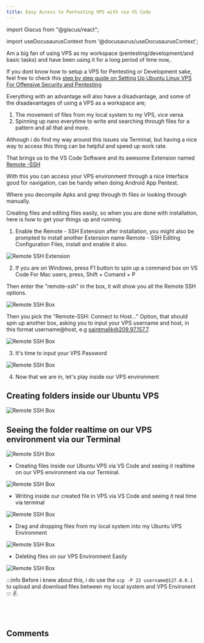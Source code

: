 ```yaml
---
title: Easy Access to Pentesting VPS with via VS Code
---
```

import Giscus from "@giscus/react";

import useDocusaurusContext from '@docusaurus/useDocusaurusContext';

Am a big fan of using VPS as my workspace (pentesting/development/and basic tasks) and have been using it for a long period of time now,.

If you dont know how to setup a VPS for Pentesting or Development sake, feel free to check this <a href="https://blog.saintmalik.me/linux-vps-for-offensive-security-pentesting/" target="_blank">step by step guide on Setting Up Ubuntu Linux VPS For Offensive Security and Pentesting</a>

Everything with an advantage will also have a disadvantage, and some of the disadavantages of using a VPS as a workspace are;

1. The movement of files from my local system to my VPS, vice versa
2. Spinning up nano everytime to write and searching through files for a pattern and all that and more.

Although i do find my way around this issues via Terminal, but having a nice way to access this thing can be helpful and speed up work rate.

That brings us to the VS Code Software and its awesome Extension named <a href="https://marketplace.visualstudio.com/items?itemName=ms-vscode-remote.remote-ssh"> Remote -SSH  </a>

With this you can access your VPS environment through a nice Interface good for navigation, can be handy when doing Android App Pentest.

Where you decompile Apks and grep through th files or looking through manually.

Creating files and editing files easily, so when you are done with installation, here is how to get your things up and running.


1. Enable the Remote - SSH Extension after installation, you might also be prompted to install another Extension name Remote - SSH Editing Configuration Files, install and enable it also.

<picture>
  <source type="image/webp" srcset={`${useDocusaurusContext().siteConfig.customFields.imgurl}/bgimg/remote-ssh.webp`} alt="Remote SSH Extensiont"/>
  <source type="image/jpeg" srcset={`${useDocusaurusContext().siteConfig.customFields.imgurl}/bgimg/remote-ssh.jpg`} alt="Remote SSH Extension"/>
  <img src={`${useDocusaurusContext().siteConfig.customFields.imgurl}/bgimg/remote-ssh.jpg`} alt="Remote SSH Extension"/>
</picture>

2. If you are on Windows, press F1 button to spin up a command box on VS Code For Mac users, press, Shift + Comand + P

Then  enter the "remote-ssh" in the box, it will show you all the Remote SSH options.

<picture>
  <source type="image/webp" srcset={`${useDocusaurusContext().siteConfig.customFields.imgurl}/bgimg/remote-ssh-box-vscode.webp`} alt="Remote SSH Box"/>
  <source type="image/jpeg" srcset={`${useDocusaurusContext().siteConfig.customFields.imgurl}/bgimg/remote-ssh-box-vscode.jpg`} alt="Remote SSH Box"/>
  <img src={`${useDocusaurusContext().siteConfig.customFields.imgurl}/bgimg/remote-ssh-box-vscode.jpg`} alt="Remote SSH Box"/>
</picture>

Then you pick the "Remote-SSH: Connect to Host..." Option, that should spin up another box, asking you to input your VPS username and host, in this format username@host, e.g saintmalik@209.97.157.7.

<picture>
  <source type="image/webp" srcset={`${useDocusaurusContext().siteConfig.customFields.imgurl}/bgimg/enter-username-host.webp`} alt="Remote SSH Box"/>
  <source type="image/jpeg" srcset={`${useDocusaurusContext().siteConfig.customFields.imgurl}/bgimg/enter-username-host.jpg`} alt="Remote SSH Box"/>
  <img src={`${useDocusaurusContext().siteConfig.customFields.imgurl}/bgimg/enter-username-host.jpg`} alt="Remote SSH Box"/>
</picture>

3. It's time to input your VPS Password

<picture>
  <source type="image/webp" srcset={`${useDocusaurusContext().siteConfig.customFields.imgurl}/bgimg/enter-your-password.webp`} alt="Remote SSH Box"/>
  <source type="image/jpeg" srcset={`${useDocusaurusContext().siteConfig.customFields.imgurl}/bgimg/enter-your-password.jpg`} alt="Remote SSH Box"/>
  <img src={`${useDocusaurusContext().siteConfig.customFields.imgurl}/bgimg/enter-your-password.jpg`} alt="Remote SSH Box"/>
</picture>

4. Now that we are in, let's play inside our VPS environment

## Creating folders inside our Ubuntu VPS

<picture>
  <source type="image/webp" srcset={`${useDocusaurusContext().siteConfig.customFields.imgurl}/bgimg/create-folder-remote-vps.webp`} alt="Remote SSH Box"/>
  <source type="image/jpeg" srcset={`${useDocusaurusContext().siteConfig.customFields.imgurl}/bgimg/create-folder-remote-vps.jpg`} alt="Remote SSH Box"/>
  <img src={`${useDocusaurusContext().siteConfig.customFields.imgurl}/bgimg/create-folder-remote-vps.jpg`} alt="Remote SSH Box"/>
</picture>

## Seeing the folder realtime on our VPS environment via our Terminal

<picture>
  <source type="image/webp" srcset={`${useDocusaurusContext().siteConfig.customFields.imgurl}/bgimg/create-folder-terminal-vps.webp`} alt="Remote SSH Box"/>
  <source type="image/jpeg" srcset={`${useDocusaurusContext().siteConfig.customFields.imgurl}/bgimg/create-folder-terminal-vps.jpg`} alt="Remote SSH Box"/>
  <img src={`${useDocusaurusContext().siteConfig.customFields.imgurl}/bgimg/create-folder-terminal-vps.jpg`} alt="Remote SSH Box"/>
</picture>


- Creating files inside our Ubuntu VPS via VS Code and seeing it realtime on our VPS environment via our Terminal.

<picture>
  <source type="image/webp" srcset={`${useDocusaurusContext().siteConfig.customFields.imgurl}/bgimg/vps-check-terminal-file..webp`} alt="Remote SSH Box"/>
  <source type="image/jpeg" srcset={`${useDocusaurusContext().siteConfig.customFields.imgurl}/bgimg/vps-check-terminal-file..jpg`} alt="Remote SSH Box"/>
  <img src={`${useDocusaurusContext().siteConfig.customFields.imgurl}/bgimg/vps-check-terminal-file..jpg`} alt="Remote SSH Box"/>
</picture>

- Writing inside our created file in VPS via VS Code and seeing it real time via terminal

<picture>
  <source type="image/webp" srcset={`${useDocusaurusContext().siteConfig.customFields.imgurl}/bgimg/write-file-terminal-vps.webp`} alt="Remote SSH Box"/>
  <source type="image/jpeg" srcset={`${useDocusaurusContext().siteConfig.customFields.imgurl}/bgimg/write-file-terminal-vps.jpg`} alt="Remote SSH Box"/>
  <img src={`${useDocusaurusContext().siteConfig.customFields.imgurl}/bgimg/write-file-terminal-vps.jpg`} alt="Remote SSH Box"/>
</picture>

- Drag and dropping files from my local system into my Ubuntu VPS Environment

<picture>
  <source type="image/webp" srcset={`${useDocusaurusContext().siteConfig.customFields.imgurl}/bgimg/moving-files-in-vps-to-local-system.webp`} alt="Remote SSH Box"/>
  <source type="image/jpeg" srcset={`${useDocusaurusContext().siteConfig.customFields.imgurl}/bgimg/moving-files-in-vps-to-local-system.jpg`} alt="Remote SSH Box"/>
  <img src={`${useDocusaurusContext().siteConfig.customFields.imgurl}/bgimg/moving-files-in-vps-to-local-system.jpg`} alt="Remote SSH Box"/>
</picture>

- Deleting files on our VPS Environment Easily

<picture>
  <source type="image/webp" srcset={`${useDocusaurusContext().siteConfig.customFields.imgurl}/bgimg/delete-files-vps-remote.webp`} alt="Remote SSH Box"/>
  <source type="image/jpeg" srcset={`${useDocusaurusContext().siteConfig.customFields.imgurl}/bgimg/delete-files-vps-remote.jpg`} alt="Remote SSH Box"/>
  <img src={`${useDocusaurusContext().siteConfig.customFields.imgurl}/bgimg/delete-files-vps-remote.jpg`} alt="Remote SSH Box"/>
</picture>

:::info
Before i knew about this, i do use the  ``` scp -P 22 username@127.0.0.1 ``` to upload and download files between my local system and VPS Environent
:::
✌️.

<br></br>
<h2>Comments</h2>
<Giscus
id="comments"
repo="saintmalik/blog.saintmalik.me"
repoId="MDEwOlJlcG9zaXRvcnkzOTE0MzQyOTI="
category="General"
categoryId="DIC_kwDOF1TQNM4CQ8lN"
mapping="title"
term="Comments"
reactionsEnabled="1"
emitMetadata="0"
inputPosition="top"
theme="preferred_color_scheme"
lang="en"
loading="lazy"
crossorigin="anonymous"
    />